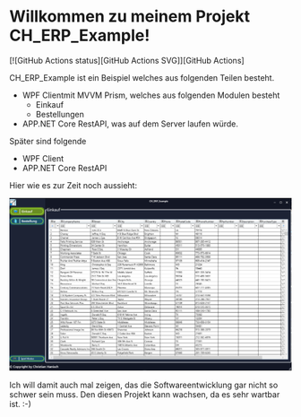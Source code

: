 Willkommen zu meinem Projekt CH_ERP_Example!
==================

[![GitHub Actions status][GitHub Actions SVG]][GitHub Actions]

CH_ERP_Example ist ein Beispiel welches aus folgenden Teilen besteht.

* WPF Clientmit MVVM Prism, welches aus folgenden Modulen besteht
    * Einkauf
    * Bestellungen
* APP.NET Core RestAPI, was auf dem Server laufen würde.

Später sind folgende 
* WPF Client
* APP.NET Core RestAPI


Hier wie es zur Zeit noch aussieht:

<p align="center">
    <img src="ReadMeData/CH_ERP_Example.png"></a>
</p>
  
Ich will damit auch mal zeigen, das die Softwareentwicklung gar nicht so schwer sein muss. Den diesen Projekt kann wachsen, da es sehr wartbar ist. :-)


